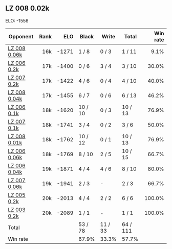 ## LZ 008 0.02k ##

ELO: -1556

Opponent | Rank | ELO | Black | Write | Total | Win rate
---------|-----:|----:|-------|-------|-------|-------:
[LZ 008 0.06k](LZ%20008%200.06k.md) | 16k | -1271 | 1 / 8 | 0 / 3 | 1 / 11 | 9.1%
[LZ 006 0.2k](LZ%20006%200.2k.md) | 17k | -1400 | 0 / 6 | 3 / 4 | 3 / 10 | 30.0%
[LZ 007 0.2k](LZ%20007%200.2k.md) | 17k | -1422 | 4 / 6 | 0 / 4 | 4 / 10 | 40.0%
[LZ 008 0.04k](LZ%20008%200.04k.md) | 17k | -1455 | 6 / 7 | 0 / 6 | 6 / 13 | 46.2%
[LZ 006 0.1k](LZ%20006%200.1k.md) | 18k | -1620 | 10 / 10 | 0 / 3 | 10 / 13 | 76.9%
[LZ 007 0.1k](LZ%20007%200.1k.md) | 18k | -1741 | 3 / 4 | 0 / 2 | 3 / 6 | 50.0%
[LZ 008 0.01k](LZ%20008%200.01k.md) | 18k | -1762 | 10 / 12 | 0 / 1 | 10 / 13 | 76.9%
[LZ 006 0.06k](LZ%20006%200.06k.md) | 18k | -1769 | 8 / 10 | 2 / 5 | 10 / 15 | 66.7%
[LZ 006 0.04k](LZ%20006%200.04k.md) | 19k | -1871 | 4 / 4 | 4 / 6 | 8 / 10 | 80.0%
[LZ 007 0.06k](LZ%20007%200.06k.md) | 19k | -1941 | 2 / 3 | - | 2 / 3 | 66.7%
[LZ 005 0.2k](LZ%20005%200.2k.md) | 20k | -2013 | 4 / 4 | 2 / 2 | 6 / 6 | 100.0%
[LZ 003 0.2k](LZ%20003%200.2k.md) | 20k | -2089 | 1 / 1 | - | 1 / 1 | 100.0%
Total | | | 53 / 78 | 11 / 33 | 64 / 111 | 
Win rate| | | 67.9% | 33.3% | 57.7% | 
